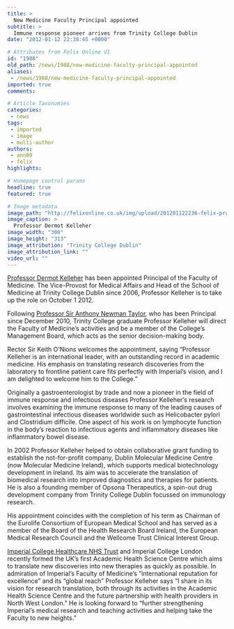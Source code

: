 ```yaml
---
title: >
  New Medicine Faculty Principal appointed
subtitle: >
  Immune response pioneer arrives from Trinity College Dublin
date: "2012-01-12 22:38:45 +0000"

# Attributes from Felix Online V1
id: "1988"
old_path: /news/1988/new-medicine-faculty-principal-appointed
aliases:
 - /news/1988/new-medicine-faculty-principal-appointed
imported: true
comments:

# Article Taxonomies
categories:
 - news
tags:
 - imported
 - image
 - multi-author
authors:
 - ann09
 - felix
highlights:

# Homepage control params
headline: true
featured: true

# Image metadata
image_path: "http://felixonline.co.uk/img/upload/201201122236-felix-prof-kelleher.jpg"
image_caption: >
  Professor Dermot Kelleher
image_width: "300"
image_height: "313"
image_attribution: "Trinity College Dublin"
image_attribution_link: ""
video_url: ""
---
```


[Professor Dermot Kelleher](http://www.tcd.ie/IMM/translational_bioscience_2003_2008/prof_kelleher.php) has been appointed Principal of the Faculty of Medicine. The Vice-Provost for Medical Affairs and Head of the School of Medicine at Trinity College Dublin since 2006, Professor Kelleher is to take up the role on October 1 2012.

Following [Professor Sir Anthony Newman Taylor](http://www1.imperial.ac.uk/medicine/people/a.newmant/), who has been Principal since December 2010, Trinity College graduate Professor Kelleher will direct the Faculty of Medicine’s activities and be a member of the College’s Management Board, which acts as the senior decision-making body.

Rector Sir Keith O’Nions welcomes the appointment, saying “Professor Kelleher is an international leader, with an outstanding record in academic medicine. His emphasis on translating research discoveries from the laboratory to frontline patient care fits perfectly with Imperial’s vision, and I am delighted to welcome him to the College.”

Originally a gastroenterologist by trade and now a pioneer in the field of immune response and infectious diseases Professor Kelleher’s research involves examining the immune response to many of the leading causes of gastrointestinal infectious diseases worldwide such as Helicobacter pylori and Clostridium difficile. One aspect of his work is on lymphocyte function in the body’s reaction to infectious agents and inflammatory diseases like inflammatory bowel disease.

In 2002 Professor Kelleher helped to obtain collaborative grant funding to establish the not-for-profit company, Dublin Molecular Medicine Centre (now Molecular Medicine Ireland), which supports medical biotechnology development in Ireland. Its aim was to accelerate the translation of biomedical research into improved diagnostics and therapies for patients. He is also a founding member of Opsona Therapeutics, a spin-out drug development company from Trinity College Dublin focussed on immunology research.

His appointment coincides with the completion of his term as Chairman of the Eurolife Consortium of European Medical School and has served as a member of the Board of the Health Research Board Ireland, the European Medical Research Council and the Wellcome Trust Clinical Interest Group.

[Imperial College Healthcare NHS Trust](http://www.imperial.nhs.uk/) and Imperial College London recently formed the UK’s first Academic Health Science Centre which aims to translate new discoveries into new therapies as quickly as possible. In admiration of Imperial’s Faculty of Medicine’s “international reputation for excellence” and its “global reach” Professor Kelleher says “I share in its vision for research translation, both through its activities in the Academic Health Science Centre and the future partnership with health providers in North West London.” He is looking forward to “further strengthening Imperial’s medical research and teaching activities and helping take the Faculty to new heights.”
